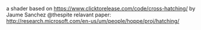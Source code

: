 a shader based on https://www.clicktorelease.com/code/cross-hatching/ by Jaume Sanchez @thespite
relavant paper: http://research.microsoft.com/en-us/um/people/hoppe/proj/hatching/
